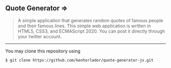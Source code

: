 ## Quote Generator =>
> A simple application that generates random quotes of famous people and their famous lines. This simple web application is written in HTML5, CSS3, and ECMAScript 2020. You can post it directly through your twitter account.

<hr>

You may clone this repository using
```bash
$ git clone https://github.com/kenhorlador/quote-generator-js.git
```

